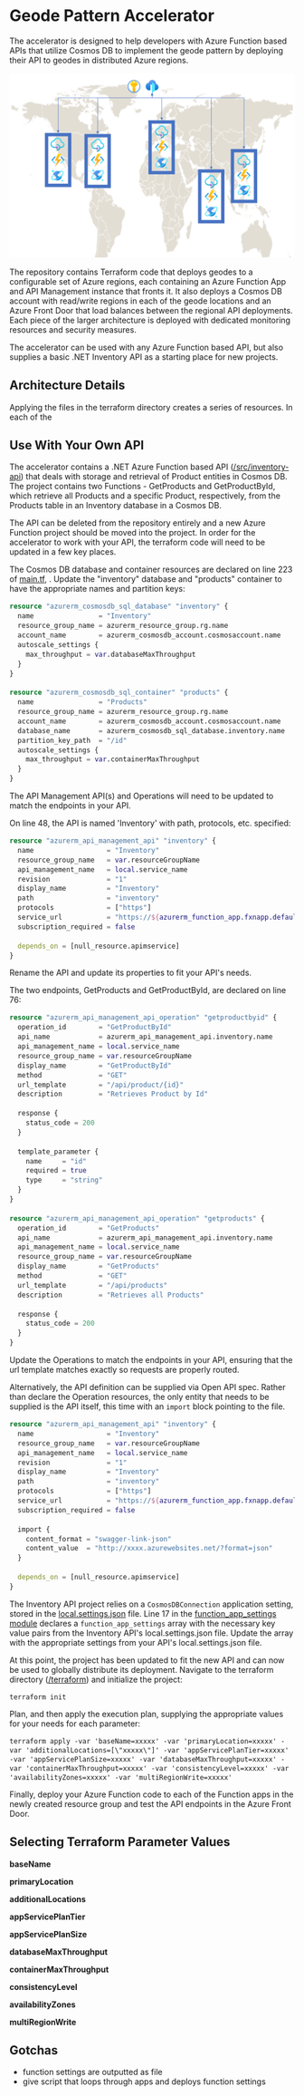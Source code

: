 # Geode Pattern Accelerator

The accelerator is designed to help developers with Azure Function based APIs that utilize Cosmos DB to implement the geode pattern by deploying their API to geodes in distributed Azure regions.

![Geode Pattern](./images/GeodeWorldMap.png)

The repository contains Terraform code that deploys geodes to a configurable set of Azure regions, each containing an Azure Function App and API Management instance that fronts it. It also deploys a Cosmos DB account with read/write regions in each of the geode locations and an Azure Front Door that load balances between the regional API deployments. Each piece of the larger architecture is deployed with dedicated monitoring resources and security measures.

The accelerator can be used with any Azure Function based API, but also supplies a basic .NET Inventory API as a starting place for new projects.

## Architecture Details

Applying the files in the terraform directory creates a series of resources. In each of the

## Use With Your Own API

The accelerator contains a .NET Azure Function based API ([/src/inventory-api](./src/inventory-api)) that deals with storage and retrieval of Product entities in Cosmos DB. The project contains two Functions - GetProducts and GetProductById, which retrieve all Products and a specific Product, respectively, from the Products table in an Inventory database in a Cosmos DB.

The API can be deleted from the repository entirely and a new Azure Function project should be moved into the project. In order for the accelerator to work with your API, the terraform code will need to be updated in a few key places.

The Cosmos DB database and container resources are declared on line 223 of [main.tf](./terraform/main.tf), . Update the "inventory" database and "products" container to have the appropriate names and partition keys:

```terraform
resource "azurerm_cosmosdb_sql_database" "inventory" {
  name                = "Inventory"
  resource_group_name = azurerm_resource_group.rg.name
  account_name        = azurerm_cosmosdb_account.cosmosaccount.name
  autoscale_settings {
    max_throughput = var.databaseMaxThroughput
  }
}

resource "azurerm_cosmosdb_sql_container" "products" {
  name                = "Products"
  resource_group_name = azurerm_resource_group.rg.name
  account_name        = azurerm_cosmosdb_account.cosmosaccount.name
  database_name       = azurerm_cosmosdb_sql_database.inventory.name
  partition_key_path  = "/id"
  autoscale_settings {
    max_throughput = var.containerMaxThroughput
  }
}
```

The API Management API(s) and Operations will need to be updated to match the endpoints in your API.

On line 48, the API is named 'Inventory' with path, protocols, etc. specified:

```terraform
resource "azurerm_api_management_api" "inventory" {
  name                  = "Inventory"
  resource_group_name   = var.resourceGroupName
  api_management_name   = local.service_name
  revision              = "1"
  display_name          = "Inventory"
  path                  = "inventory"
  protocols             = ["https"]
  service_url           = "https://${azurerm_function_app.fxnapp.default_hostname}"
  subscription_required = false

  depends_on = [null_resource.apimservice]
}
```

Rename the API and update its properties to fit your API's needs.

The two endpoints, GetProducts and GetProductById, are declared on line 76:

```terraform
resource "azurerm_api_management_api_operation" "getproductbyid" {
  operation_id        = "GetProductById"
  api_name            = azurerm_api_management_api.inventory.name
  api_management_name = local.service_name
  resource_group_name = var.resourceGroupName
  display_name        = "GetProductById"
  method              = "GET"
  url_template        = "/api/product/{id}"
  description         = "Retrieves Product by Id"

  response {
    status_code = 200
  }

  template_parameter {
    name     = "id"
    required = true
    type     = "string"
  }
}

resource "azurerm_api_management_api_operation" "getproducts" {
  operation_id        = "GetProducts"
  api_name            = azurerm_api_management_api.inventory.name
  api_management_name = local.service_name
  resource_group_name = var.resourceGroupName
  display_name        = "GetProducts"
  method              = "GET"
  url_template        = "/api/products"
  description         = "Retrieves all Products"

  response {
    status_code = 200
  }
}
```

Update the Operations to match the endpoints in your API, ensuring that the url template matches exactly so requests are properly routed.

Alternatively, the API definition can be supplied via Open API spec. Rather than declare the Operation resources, the only entity that needs to be supplied is the API itself, this time with an `import` block pointing to the file.

```terraform
resource "azurerm_api_management_api" "inventory" {
  name                  = "Inventory"
  resource_group_name   = var.resourceGroupName
  api_management_name   = local.service_name
  revision              = "1"
  display_name          = "Inventory"
  path                  = "inventory"
  protocols             = ["https"]
  service_url           = "https://${azurerm_function_app.fxnapp.default_hostname}"
  subscription_required = false

  import {
    content_format = "swagger-link-json"
    content_value  = "http://xxxx.azurewebsites.net/?format=json"
  }

  depends_on = [null_resource.apimservice]
}
```

The Inventory API project relies on a `CosmosDBConnection` application setting, stored in the [local.settings.json](./src/inventory-api/sample.local.settings.json) file. Line 17 in the [function_app_settings module](./terraform/internal_modules/function_app_settings/main.tf) declares a `function_app_settings` array with the necessary key value pairs from the Inventory API's local.settings.json file. Update the array with the appropriate settings from your API's local.settings.json file.

At this point, the project has been updated to fit the new API and can now be used to globally distribute its deployment. Navigate to the terraform directory ([/terraform](./terraform)) and initialize the project:

```dotnetcli
terraform init
```

Plan, and then apply the execution plan, supplying the appropriate values for your needs for each parameter:

```dotnetcli
terraform apply -var 'baseName=xxxxx' -var 'primaryLocation=xxxxx' -var 'additionalLocations=[\"xxxxx\"]' -var 'appServicePlanTier=xxxxx' -var 'appServicePlanSize=xxxxx' -var 'databaseMaxThroughput=xxxxx' -var 'containerMaxThroughput=xxxxx' -var 'consistencyLevel=xxxxx' -var 'availabilityZones=xxxxx' -var 'multiRegionWrite=xxxxx'
```

Finally, deploy your Azure Function code to each of the Function apps in the newly created resource group and test the API endpoints in the Azure Front Door.

## Selecting Terraform Parameter Values

**baseName**

**primaryLocation**

**additionalLocations**

**appServicePlanTier**

**appServicePlanSize**

**databaseMaxThroughput**

**containerMaxThroughput**

**consistencyLevel**

**availabilityZones**

**multiRegionWrite**

## Gotchas

- function settings are outputted as file
- give script that loops through apps and deploys function settings
